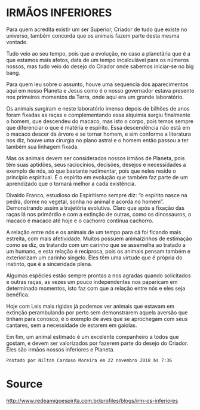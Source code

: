 # IRMÃOS INFERIORES

Para quem acredita existir um ser Superior, Criador de tudo que existe no universo, também concorda que os animais fazem parte desta mesma vontade.

Tudo veio ao seu tempo, pois que a evolução, no caso a planetária que é a que estamos mais afetos, data de um tempo incalculável para os números nossos, mas tudo veio do desejo do Criador onde sabemos iniciar-se no big bang.

Para quem leu sobre o assunto, houve uma sequencia dos aparecimentos aqui em nosso Planeta e Jesus como é o nosso governador estava presente nos primeiros momentos da Terra, onde aqui era um grande laboratório.

Os animais surgiram e neste laboratório imenso depois de bilhões de anos foram fixadas as raças e complementando essa alquimia surgiu finalmente o homem, que descendeu do macaco, mas isto o corpo, pois temos sempre que diferenciar o que é matéria e espírito. Essa descendência não está em o macaco descer da árvore e se tornar homem, e sim conforme a literatura nos diz, houve uma cirurgia no plano astral e o homem então passou a ter também sua linhagem fixada.

Mas os animais devem ser considerados nossos irmãos de Planeta, pois têm suas aptidões, seus raciocínios, decisões, desejos e necessidades a exemplo de nós, só que bastante rudimentar, pois que neles reside o princípio espiritual. É o espírito em evolução que também faz parte de um aprendizado que o tornará melhor a cada existência.

Divaldo Franco, estudioso do Espiritismo sempre diz: “o espírito nasce na pedra, dorme no vegetal, sonha no animal e acorda no homem”. Demonstrando assim a trajetória evolutiva. Claro que após a fixação das raças lá nos primórdio e com a extinção de outras, como os dinossauros, o macaco é macaco até hoje e o cachorro continua cachorro.

A relação entre nós e os animais de um tempo para cá foi ficando mais estreita, com mais afetividade. Muitos possuem animaizinhos de estimação como se diz, os tratando com um carinho que se assemelha ao tratado a um humano, e esta relação é recíproca, pois os animais pensam também e exteriorizam um carinho singelo. Eles têm uma virtude que é própria do instinto, que é a sinceridade plena.

Algumas espécies estão sempre prontas a nos agradas quando solicitados e outras raças, as vezes um pouco independentes nos paparicam em determinado momentos, isto faz com que a relação entre nós e eles seja benéfica.

Hoje com Leis mais rígidas já podemos ver animais que estavam em extinção perambulando por perto sem demonstrarem aquela aversão que tinham para conosco, é o exemplo de aves que se aprochegam com seus cantares, sem a necessidade de estarem em gaiolas.

Em fim, um animal estimado é um excelente companheiro a todos que gostam, e devem ser valorizados por fazerem parte do desejo do Criador. Eles são irmãos nossos inferiores e Planeta.

`Postado por Nilton Cardoso Moreira em 22 novembro 2018 às 7:36`

# Source
http://www.redeamigoespirita.com.br/profiles/blogs/irm-os-inferiores


